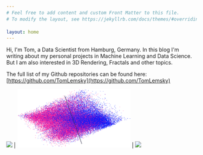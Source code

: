 ```yaml
---
# Feel free to add content and custom Front Matter to this file.
# To modify the layout, see https://jekyllrb.com/docs/themes/#overriding-theme-defaults

layout: home
---
```


Hi, I'm Tom, a Data Scientist from Hamburg, Germany. In this blog I'm writing about my personal projects in Machine Learning and Data Science. But I am also interested in 3D Rendering, Fractals and other topics.

The full list of my Github repositories can be found here: [https://github.com/TomLemsky](https://github.com/TomLemsky)

 <a href="2022/05/04/Reimplementing-Deep-Image-Prior.html"><img src="/images/deep-image-prior/hase.gif" width=300/></a> |  <a href="2022/03/30/Classifying-Minecraft-Skins-by-Gender.html"><img src="/images/minecraft-plots/gender per first two pca components_e.png" width=300/></a> |  <a href="2022/05/10/Fractals-in-PyTorch.html"><img src="https://user-images.githubusercontent.com/101422788/167695442-fc2f8984-3711-44eb-83b6-49047ac20076.gif" width=300/></a>
